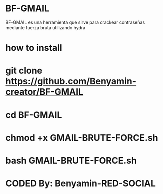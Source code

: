 # BF-GMAIL

BF-GMAIL es una herramienta que sirve para crackear contraseñas mediante fuerza bruta utilizando hydra

# how to install

# git clone https://github.com/Benyamin-creator/BF-GMAIL 

# cd BF-GMAIL

# chmod +x GMAIL-BRUTE-FORCE.sh

# bash GMAIL-BRUTE-FORCE.sh

# CODED By: Benyamin-RED-SOCIAL
